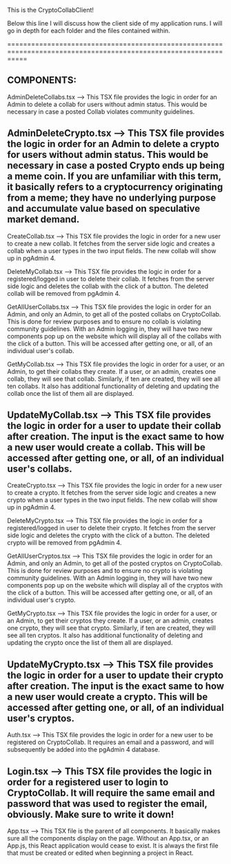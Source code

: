 This is the CryptoCollabClient!

Below this line I will discuss how the client side of my application runs. I will go in depth for each folder and the files contained within.

=================================================================================================================

COMPONENTS:
-----------------------------------------------------------------------------------------------------------------
AdminDeleteCollabs.tsx --> This TSX file provides the logic in order for an Admin to delete a collab for users without admin status. This would be necessary in case a posted Collab violates community guidelines.

AdminDeleteCrypto.tsx --> This TSX file provides the logic in order for an Admin to delete a crypto for users without admin status. This would be necessary in case a posted Crypto ends up being a meme coin. If you are unfamiliar with this term, it basically refers to a cryptocurrency originating from a meme; they have no underlying purpose and accumulate value based on speculative market demand.
-----------------------------------------------------------------------------------------------------------------
CreateCollab.tsx --> This TSX file provides the logic in order for a new user to create a new collab. It fetches from the server side logic and creates a collab when a user types in the two input fields. The new collab will show up in pgAdmin 4.

DeleteMyCollab.tsx --> This TSX file provides the logic in order for a registered/logged in user to delete their collab. It fetches from the server side logic and deletes the collab with the click of a button. The deleted collab will be removed from pgAdmin 4.

GetAllUserCollabs.tsx --> This TSX file provides the logic in order for an Admin, and only an Admin, to get all of the posted collabs on CryptoCollab. This is done for review purposes and to ensure no collab is violating community guidelines. With an Admin logging in, they will have two new components pop up on the website which will display all of the collabs with the click of a button. This will be accessed after getting one, or all, of an individual user's collab.

GetMyCollab.tsx --> This TSX file provides the logic in order for a user, or an Admin, to get their collabs they create. If a user, or an admin, creates one collab, they will see that collab. Similarly, if ten are created, they will see all ten collabs. It also has additional functionality of deleting and updating the collab once the list of them all are displayed.

UpdateMyCollab.tsx --> This TSX file provides the logic in order for a user to update their collab after creation. The input is the exact same to how a new user would create a collab. This will be accessed after getting one, or all, of an individual user's collabs. 
-----------------------------------------------------------------------------------------------------------------
CreateCrypto.tsx --> This TSX file provides the logic in order for a new user to create a crypto. It fetches from the server side logic and creates a new crypto when a user types in the two input fields. The new collab will show up in pgAdmin 4.

DeleteMyCrypto.tsx --> This TSX file provides the logic in order for a registered/logged in user to delete their crypto. It fetches from the server side logic and deletes the crypto with the click of a button. The deleted crypto will be removed from pgAdmin 4.

GetAllUserCryptos.tsx --> This TSX file provides the logic in order for an Admin, and only an Admin, to get all of the posted cryptos on CryptoCollab. This is done for review purposes and to ensure no crypto is violating community guidelines. With an Admin logging in, they will have two new components pop up on the website which will display all of the cryptos with the click of a button. This will be accessed after getting one, or all, of an individual user's crypto.

GetMyCrypto.tsx --> This TSX file provides the logic in order for a user, or an Admin, to get their cryptos they create. If a user, or an admin, creates one crypto, they will see that crypto. Similarly, if ten are created, they will see all ten cryptos. It also has additional functionality of deleting and updating the crypto once the list of them all are displayed.

UpdateMyCrypto.tsx --> This TSX file provides the logic in order for a user to update their crypto after creation. The input is the exact same to how a new user would create a crypto. This will be accessed after getting one, or all, of an individual user's cryptos.
-----------------------------------------------------------------------------------------------------------------
Auth.tsx --> This TSX file provides the logic in order for a new user to be registered on CryptoCollab. It requires an email and a password, and will subsequently be added into the pgAdmin 4 database. 

Login.tsx --> This TSX file provides the logic in order for a registered user to login to CryptoCollab. It will require the same email and password that was used to register the email, obviously. Make sure to write it down!
-----------------------------------------------------------------------------------------------------------------
App.tsx --> This TSX file is the parent of all components. It basically makes sure all the components display on the page. Without an App.tsx, or an App.js, this React application would cease to exist. It is always the first file that must be created or edited when beginning a project in React. 